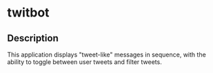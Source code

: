 # twitbot

## Description
This application displays "tweet-like" messages in sequence, with the ability to toggle between user tweets and filter tweets.
